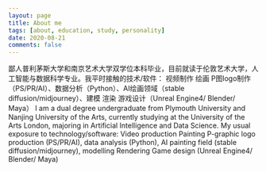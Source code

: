```yaml
---
layout: page
title: About me
tags: [about, education, study, personality]
date: 2020-08-21
comments: false
---
```

    
鄙人普利茅斯大学和南京艺术大学双学位本科毕业，目前就读于伦敦艺术大学，人工智能与数据科学专业。我平时接触的技术/软件： 视频制作 绘画 P图logo制作（PS/PR/AI）、数据分析（Python）、AI绘画领域（stable diffusion/midjourney）、建模 渲染 游戏设计（Unreal Engine4/ Blender/ Maya）
I am a dual degree undergraduate from Plymouth University and Nanjing University of the Arts, currently studying at the University of the Arts London, majoring in Artificial Intelligence and Data Science. My usual exposure to technology/software: Video production Painting P-graphic logo production (PS/PR/AI), data analysis (Python), AI painting field (stable diffusion/midjourney), modelling Rendering Game design (Unreal Engine4/ Blender/ Maya)





